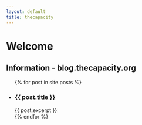 ```yaml
---
layout: default
title: thecapacity
---
```


# Welcome

## Information - blog.thecapacity.org

<ul>
  {% for post in site.posts %}
    <li>
      <h3><a href="{{ post.url }}">{{ post.title }}</a></h3>
      {{ post.excerpt }}
    </li>
  {% endfor %}
</ul>
